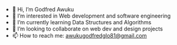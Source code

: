 - 👋 Hi, I’m Godfred Awuku
- 👀 I’m interested in Web development and software engineering 
- 🌱 I’m currently learning Data Structures and Algorithms 
- 💞️ I’m looking to collaborate on web dev and design projects 
- 📫 How to reach me: awukugodfredglo81@gmail.com

<!--
akiola/akiola is a ✨ special ✨ repository because its `README.md` (this file) appears on your GitHub profile.
You can click the Preview link to take a look at your changes.
--->
